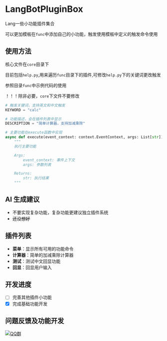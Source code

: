 # LangBotPluginBox

Lang一些小功能插件集合

可以更加模板在`func`中添加自己的小功能，触发使用模板中定义的触发命令使用

## 使用方法

核心文件在`core`目录下

目前包括`help.py`,用来遍历`func`目录下的插件,可修改`help.py`下的关键词更改触发

参照目录`func`中示例代码的使用

！！！除非必要，`core`下文件不要修改

```python
# 触发关键词，支持英文和中文触发
KEYWORD = "calc"

# 功能描述，会在插件列表中显示
DESCRIPTION = "简单计算器，支持加减乘除"

# 主要功能在execute函数中实现
async def execute(event_context: context.EventContext, args: List[str]) -> str:
    """
    执行主要功能

    Args:
        event_context: 事件上下文
        args: 参数列表

    Returns:
        str: 执行结果
    """
```


## AI 生成建议

- 不要实现复杂功能，复杂功能更建议独立插件系统
- ~~还没想好~~

## 插件列表

- **菜单**：显示所有可用的功能命令
- **计算器**：简单的加减乘除计算器
- **测试**：测试中文回显功能
- **回显**：回显用户输入
## 开发进度

- [ ] 完善其他插件小功能
- [x] 完成基础功能开发

## 问题反馈及功能开发

[![QQ群](https://img.shields.io/badge/QQ群-965312424-green)](https://qm.qq.com/cgi-bin/qm/qr?k=en97YqjfYaLpebd9Nn8gbSvxVrGdIXy2&jump_from=webapi&authKey=41BmkEjbGeJ81jJNdv7Bf5EDlmW8EHZeH7/nktkXYdLGpZ3ISOS7Ur4MKWXC7xIx)